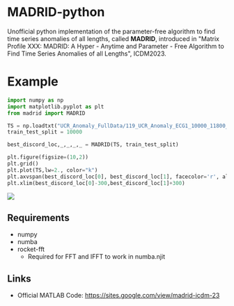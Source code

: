 # MADRID-python
Unofficial python implementation of the parameter-free algorithm to find time series anomalies of all lengths, called **MADRID**, introduced in "Matrix Profile XXX: MADRID: A Hyper - Anytime and Parameter - Free Algorithm to Find Time Series Anomalies of all Lengths", ICDM2023.

# Example
```python
import numpy as np
import matplotlib.pyplot as plt
from madrid import MADRID

TS = np.loadtxt("UCR_Anomaly_FullData/119_UCR_Anomaly_ECG1_10000_11800_12100.txt")
train_test_split = 10000

best_discord_loc,_,_,_,_ = MADRID(TS, train_test_split)

plt.figure(figsize=(10,2))
plt.grid()
plt.plot(TS,lw=2., color="k")
plt.axvspan(best_discord_loc[0], best_discord_loc[1], facecolor='r', alpha=0.1,label="anomaly")
plt.xlim(best_discord_loc[0]-300,best_discord_loc[1]+300)
```
![](https://github.com/user-attachments/assets/a3b966a2-cfb8-4f6b-9873-f4846537b397)

## Requirements
- numpy
- numba
- rocket-fft
  - Required for FFT and IFFT to work in numba.njit
 
## Links
- Official MATLAB Code: 
https://sites.google.com/view/madrid-icdm-23


